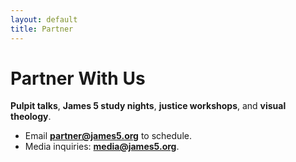 ```yaml
---
layout: default
title: Partner
---
```



# Partner With Us
**Pulpit talks**, **James 5 study nights**, **justice workshops**, and **visual theology**.

- Email **partner@james5.org** to schedule.
- Media inquiries: **media@james5.org**.

